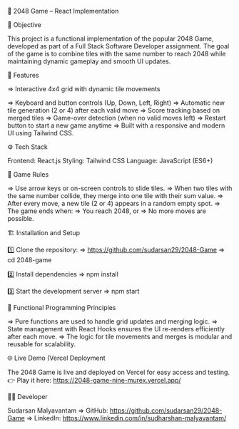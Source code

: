 🧩 2048 Game – React Implementation

🎯 Objective

This project is a functional implementation of the popular 2048 Game, developed as part of a Full Stack Software Developer assignment. The goal of the game is to combine tiles with the same number to reach 2048 while maintaining dynamic gameplay and smooth UI updates.

🚀 Features

=> Interactive 4x4 grid with dynamic tile movements

=> Keyboard and button controls (Up, Down, Left, Right)
=> Automatic new tile generation (2 or 4) after each valid move
=> Score tracking based on merged tiles
=> Game-over detection (when no valid moves left)
=> Restart button to start a new game anytime
=> Built with a responsive and modern UI using Tailwind CSS.

⚙️ Tech Stack

Frontend: React.js
Styling: Tailwind CSS
Language: JavaScript (ES6+)

🧠 Game Rules

=> Use arrow keys or on-screen controls to slide tiles.
=> When two tiles with the same number collide, they merge into one tile with their sum value.
=> After every move, a new tile (2 or 4) appears in a random empty spot.
=> The game ends when:
    => You reach 2048, or
    => No more moves are possible.

🏗️ Installation and Setup

1️⃣ Clone the repository: 
=> https://github.com/sudarsan29/2048-Game
=> cd 2048-game

2️⃣ Install dependencies
=> npm install

3️⃣ Start the development server
=> npm start

🧩 Functional Programming Principles

=> Pure functions are used to handle grid updates and merging logic.
=> State management with React Hooks ensures the UI re-renders efficiently after each move.
=> The logic for tile movements and merges is modular and reusable for scalability.

🌐 Live Demo (Vercel Deployment

The 2048 Game is live and deployed on Vercel for easy access and testing.
👉 Play it here: https://2048-game-nine-murex.vercel.app/

👨‍💻 Developer

Sudarsan Malyavantam
=> GitHub: https://github.com/sudarsan29/2048-Game
=> LinkedIn: https://www.linkedin.com/in/sudharshan-malyavantam/
